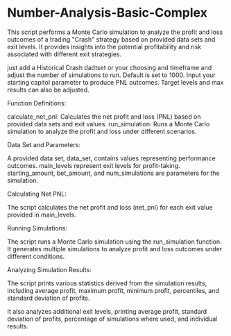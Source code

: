 # Number-Analysis-Basic-Complex #


This script performs a Monte Carlo simulation to analyze the profit and loss outcomes of a trading "Crash" strategy based on provided data sets and exit levels. It provides insights into the potential profitability and risk associated with different exit strategies.

just add a Historical Crash dadtset or your choosing and timeframe and adjust the number of simulations to run. Default is set to 1000. Input your starting capitol parameter to produce PNL outcomes. Target levels and max results can also be adjusted.

Function Definitions:

calculate_net_pnl: Calculates the net profit and loss (PNL) based on provided data sets and exit values.
run_simulation: Runs a Monte Carlo simulation to analyze the profit and loss under different scenarios.


Data Set and Parameters:

A provided data set, data_set, contains values representing performance outcomes.
main_levels represent exit levels for profit-taking.
starting_amount, bet_amount, and num_simulations are parameters for the simulation.


Calculating Net PNL:

The script calculates the net profit and loss (net_pnl) for each exit value provided in main_levels.


Running Simulations:

The script runs a Monte Carlo simulation using the run_simulation function.
It generates multiple simulations to analyze profit and loss outcomes under different conditions.


Analyzing Simulation Results:

The script prints various statistics derived from the simulation results, including average profit, maximum profit, minimum profit, percentiles, and standard deviation of profits.

It also analyzes additional exit levels, printing average profit, standard deviation of profits, percentage of simulations where used, and individual results.



